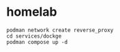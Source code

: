 # homelab

```shell
podman network create reverse_proxy
cd services/dockge
podman compose up -d
```
